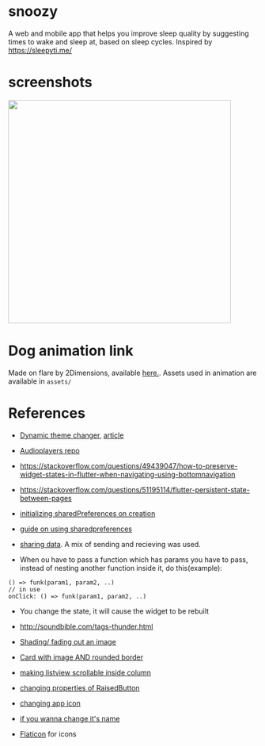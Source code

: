# snoozy

A web and mobile app that helps you improve sleep quality by suggesting times to wake and sleep at, based on sleep cycles. Inspired by https://sleepyti.me/


#  screenshots
<img src = "https://user-images.githubusercontent.com/17317792/67737475-4859a500-fa46-11e9-8de3-8d113e6a78b6.jpeg" width = 450>

# Dog animation link
Made on flare by 2Dimensions, available [here.](https://www.2dimensions.com/a/rohangautam/files/flare/dog-animation). Assets used in animation are available in `assets/`

# References
* [Dynamic theme changer](https://github.com/Norbert515/dynamic_theme), [article](https://proandroiddev.com/how-to-dynamically-change-the-theme-in-flutter-698bd022d0f0)

* [Audioplayers repo](https://github.com/luanpotter/audioplayers)

* https://stackoverflow.com/questions/49439047/how-to-preserve-widget-states-in-flutter-when-navigating-using-bottomnavigation

* https://stackoverflow.com/questions/51195114/flutter-persistent-state-between-pages

* [initializing sharedPreferences on creation](https://flutter.institute/run-async-operation-on-widget-creation/)
* [guide on using sharedpreferences](https://medium.com/@studymongolian/saving-and-reading-data-in-flutter-with-sharedpreferences-bb4238d3105)

* [sharing data](https://medium.com/flutter-community/simple-ways-to-pass-to-and-share-data-with-widgets-pages-f8988534bd5b). A mix of sending and recieving was used.
* When ou have to pass a function which has params you have to pass, instead of nesting another function inside it, do this(example):
```
() => funk(param1, param2, ..)
// in use
onClick: () => funk(param1, param2, ..)
```

* You change the state, it will cause the widget to be rebuilt
* http://soundbible.com/tags-thunder.html

* [Shading/ fading out an image](https://stackoverflow.com/questions/55102880/flutter-image-fade-out-at-bottom-gradient)

* [Card with image AND rounded border](https://stackoverflow.com/questions/53866481/flutter-how-to-create-card-with-background-image)

* [making listview scrollable inside column](https://stackoverflow.com/questions/45669202/how-to-add-a-listview-to-a-column-in-flutter)

* [changing properties of RaisedButton](https://stackoverflow.com/questions/50293503/how-to-set-the-width-of-a-raisedbutton-in-flutter)

* [changing app icon](https://stackoverflow.com/questions/43928702/how-to-change-the-application-launcher-icon-on-flutter)

* [if you wanna change it's name](https://stackoverflow.com/questions/46694153/changing-the-project-name)

* [Flaticon](https://www.flaticon.com) for icons
